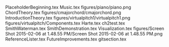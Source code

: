 PlaceholderBeginning.tex
Music.tex
figures/piano/piano.png
ChordTheory.tex
figures/cmajorchord/cmajorchord.png
IntroductionTheory.tex
figures/virtualpitch1/virtualpitch1.png
figures/virtualpitch/Components.tex
Harte.tex
ch2test.tex
SmithWaterman.tex
SmithDemonstration.tex
Visualization.tex
figures/Screen Shot 2015-02-06 at 1.48.55 PM/Screen Shot 2015-02-06 at 1.48.55 PM.png
ReferenceLister.tex
FutureImprovements.tex
gitsection.tex
